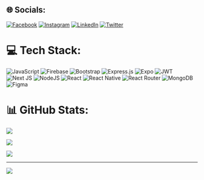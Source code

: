 
## 🌐 Socials:
[![Facebook](https://img.shields.io/badge/Facebook-%231877F2.svg?logo=Facebook&logoColor=white)](https://facebook.com/ctasbihas) [![Instagram](https://img.shields.io/badge/Instagram-%23E4405F.svg?logo=Instagram&logoColor=white)](https://instagram.com/ctasbihas) [![LinkedIn](https://img.shields.io/badge/LinkedIn-%230077B5.svg?logo=linkedin&logoColor=white)](https://linkedin.com/in/ctasbihas) [![Twitter](https://img.shields.io/badge/Twitter-%231DA1F2.svg?logo=Twitter&logoColor=white)](https://twitter.com/ctasbihas) 

# 💻 Tech Stack:
![JavaScript](https://img.shields.io/badge/javascript-%23323330.svg?style=for-the-badge&logo=javascript&logoColor=%23F7DF1E) ![Firebase](https://img.shields.io/badge/firebase-%23039BE5.svg?style=for-the-badge&logo=firebase) ![Bootstrap](https://img.shields.io/badge/bootstrap-%23563D7C.svg?style=for-the-badge&logo=bootstrap&logoColor=white) ![Express.js](https://img.shields.io/badge/express.js-%23404d59.svg?style=for-the-badge&logo=express&logoColor=%2361DAFB) ![Expo](https://img.shields.io/badge/expo-1C1E24?style=for-the-badge&logo=expo&logoColor=#D04A37) ![JWT](https://img.shields.io/badge/JWT-black?style=for-the-badge&logo=JSON%20web%20tokens) ![Next JS](https://img.shields.io/badge/Next-black?style=for-the-badge&logo=next.js&logoColor=white) ![NodeJS](https://img.shields.io/badge/node.js-6DA55F?style=for-the-badge&logo=node.js&logoColor=white) ![React](https://img.shields.io/badge/react-%2320232a.svg?style=for-the-badge&logo=react&logoColor=%2361DAFB) ![React Native](https://img.shields.io/badge/react_native-%2320232a.svg?style=for-the-badge&logo=react&logoColor=%2361DAFB) ![React Router](https://img.shields.io/badge/React_Router-CA4245?style=for-the-badge&logo=react-router&logoColor=white) ![MongoDB](https://img.shields.io/badge/MongoDB-%234ea94b.svg?style=for-the-badge&logo=mongodb&logoColor=white) 	![Figma](https://img.shields.io/badge/figma-%23F24E1E.svg?style=for-the-badge&logo=figma&logoColor=white)
# 📊 GitHub Stats:
![](https://github-readme-stats.vercel.app/api?username=ctasbihas&theme=dark&hide_border=false&include_all_commits=false&count_private=false)

![](https://github-readme-streak-stats.herokuapp.com/?user=ctasbihas&theme=dark&hide_border=false)

![](https://github-readme-stats.vercel.app/api/top-langs/?username=ctasbihas&theme=dark&hide_border=false&include_all_commits=false&count_private=false&layout=compact)

---
[![](https://visitcount.itsvg.in/api?id=ctasbihas&icon=0&color=0)](https://visitcount.itsvg.in)

<!-- Proudly created with GPRM ( https://gprm.itsvg.in ) -->
